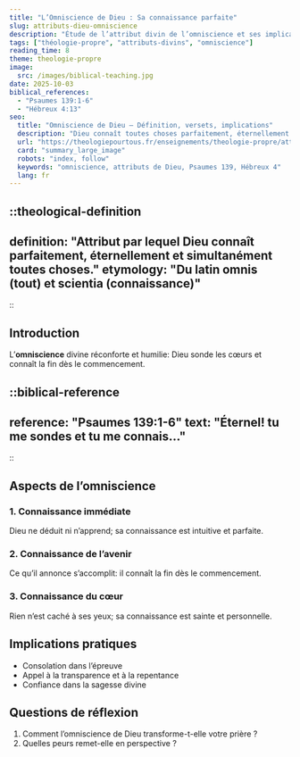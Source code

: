 ```yaml
---
title: "L’Omniscience de Dieu : Sa connaissance parfaite"
slug: attributs-dieu-omniscience
description: "Étude de l’attribut divin de l’omniscience et ses implications."
tags: ["théologie-propre", "attributs-divins", "omniscience"]
reading_time: 8
theme: theologie-propre
image:
  src: /images/biblical-teaching.jpg
date: 2025-10-03
biblical_references:
  - "Psaumes 139:1-6"
  - "Hébreux 4:13"
seo:
  title: "Omniscience de Dieu — Définition, versets, implications"
  description: "Dieu connaît toutes choses parfaitement, éternellement et simultanément. Psaumes 139; Hébreux 4."
  url: "https://theologiepourtous.fr/enseignements/theologie-propre/attributs-dieu-omniscience"
  card: "summary_large_image"
  robots: "index, follow"
  keywords: "omniscience, attributs de Dieu, Psaumes 139, Hébreux 4"
  lang: fr
---
```


::theological-definition
---
definition: "Attribut par lequel Dieu connaît parfaitement, éternellement et simultanément toutes choses."
etymology: "Du latin omnis (tout) et scientia (connaissance)"
---
::

## Introduction

L’<theological-glossary-anchor term="omniscience">**omniscience**</theological-glossary-anchor> divine réconforte et humilie: Dieu sonde les cœurs et connaît la fin dès le commencement.

::biblical-reference
---
reference: "Psaumes 139:1-6"
text: "Éternel! tu me sondes et tu me connais..."
---
::

## Aspects de l’omniscience

### 1. Connaissance immédiate
Dieu ne déduit ni n’apprend; sa connaissance est intuitive et parfaite.

### 2. Connaissance de l’avenir
Ce qu’il annonce s’accomplit: il connaît la fin dès le commencement.

### 3. Connaissance du cœur
Rien n’est caché à ses yeux; sa connaissance est sainte et personnelle.

## Implications pratiques
- Consolation dans l’épreuve
- Appel à la transparence et à la repentance
- Confiance dans la sagesse divine

## Questions de réflexion
1. Comment l’omniscience de Dieu transforme-t-elle votre prière ?
2. Quelles peurs remet-elle en perspective ?
